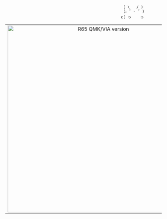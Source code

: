 
```                                                            
                                                     ( \   / ) 
                                                     (˶ ˘ ᵕ ˘ ) 
                                                    c( っ    っ
```                                                            
<table>
  <tr>
    <td align="center">
      <a href="#">
        <img src="https://i.pinimg.com/236x/0c/da/e2/0cdae2ae7759145205213809e4955bda.jpg" alt="R65 QMK/VIA version" width="600"/>
      </a>
      <br/>
    </td>
    <td align="center">
      <a href="#">
        <img src="https://i.pinimg.com/474x/65/a6/b3/65a6b3e844b9801b3e72a6e83c8c61fd.jpg" alt="R65 SRGB version" width="600"/>
      </a>
      <br/>
    </td>
    <td align="center">
      <a href="#">
        <img src="https://i.pinimg.com/236x/8e/85/30/8e8530bfe8971e3e45e3dc907c865ee1.jpg" alt="R65 Vial/VialRGB version" width="600"/>
      </a>
      <br/>
    </td>
  </tr>
</table>
